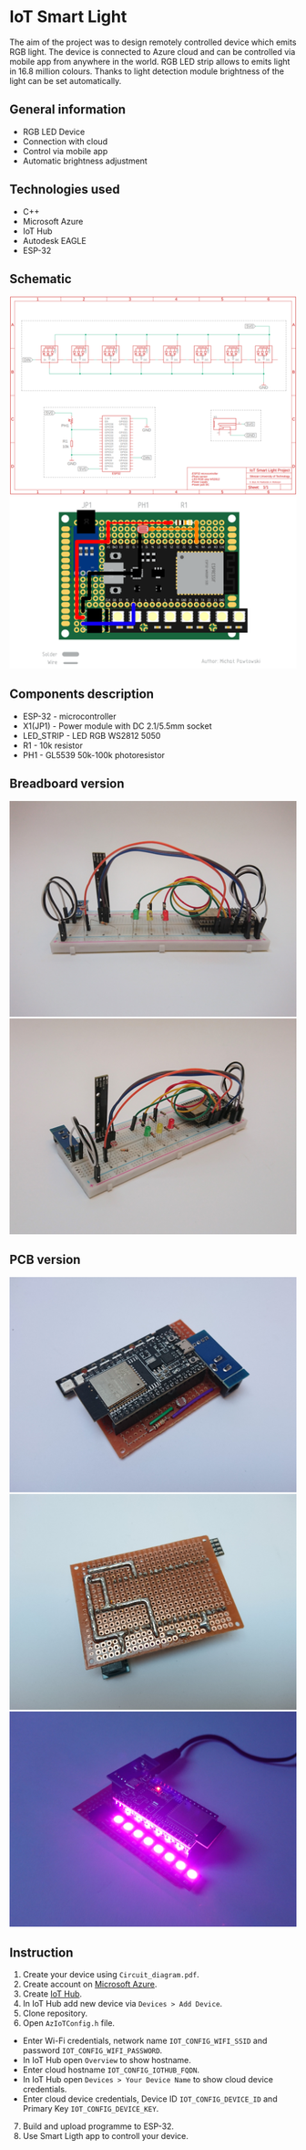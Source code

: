 # IoT Smart Light
The aim of the project was to design remotely controlled device which emits RGB light. The device is connected to Azure cloud and can be controlled via mobile app from anywhere in the world. RGB LED strip allows to emits light in 16.8 million colours. Thanks to light detection module brightness of the light can be set automatically.

## General information
* RGB LED Device
* Connection with cloud
* Control via mobile app
* Automatic brightness adjustment

## Technologies used
* C++
* Microsoft Azure
* IoT Hub
* Autodesk EAGLE
* ESP-32

## Schematic
![circuit](/Documentation/Circuit_diagram.png)
![board](/Documentation/Board_diagram.png)

## Components description
* ESP-32 - microcontroller
* X1(JP1) - Power module with DC 2.1/5.5mm socket
* LED_STRIP - LED RGB WS2812 5050
* R1 - 10k resistor
* PH1 - GL5539 50k-100k photoresistor

## Breadboard version
![breadboard_1](/Photos/DSC_0131.JPG)
![breadboard_2](/Photos/DSC_0134.JPG)

## PCB version
![pcb_1](/Photos/DSC_0150.JPG)
![pcb_2](/Photos/DSC_0152.JPG)
![pcb_3](/Photos/DSC_0154.JPG)

## Instruction
1. Create your device using `Circuit_diagram.pdf`.
2. Create account on [Microsoft Azure](https://azure.microsoft.com/en-gb/).
3. Create [IoT Hub](https://docs.microsoft.com/en-gb/azure/iot-hub/iot-hub-create-through-portal).
4. In IoT Hub add new device via `Devices > Add Device`.
5. Clone repository.
6. Open `AzIoTConfig.h` file.
* Enter Wi-Fi credentials, network name `IOT_CONFIG_WIFI_SSID` and password `IOT_CONFIG_WIFI_PASSWORD`.
* In IoT Hub open `Overview` to show hostname.
* Enter cloud hostname `IOT_CONFIG_IOTHUB_FQDN`.
* In IoT Hub open `Devices > Your Device Name` to show cloud device credentials.
* Enter cloud device credentials, Device ID `IOT_CONFIG_DEVICE_ID` and Primary Key `IOT_CONFIG_DEVICE_KEY`.
7. Build and upload programme to ESP-32.
8. Use Smart Ligth app to controll your device.
